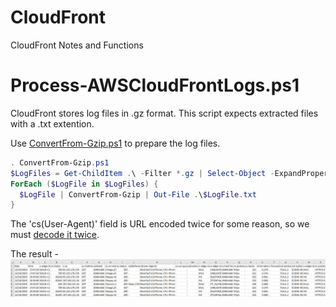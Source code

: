 # CloudFront
CloudFront Notes and Functions

# Process-AWSCloudFrontLogs.ps1
CloudFront stores log files in .gz format. This script expects extracted files with a .txt extention. 

Use [ConvertFrom-Gzip.ps1](https://gallery.technet.microsoft.com/scriptcenter/ConvertFrom-GZip-edcbf6a9) to prepare the log files.

```powershell
. ConvertFrom-Gzip.ps1
$LogFiles = Get-ChildItem .\ -Filter *.gz | Select-Object -ExpandProperty Name
ForEach ($LogFile in $LogFiles) {
  $LogFile | ConvertFrom-Gzip | Out-File .\$LogFile.txt
}
```

The 'cs(User-Agent)' field is URL encoded twice for some reason, so we must [decode it twice](https://github.com/tylerapplebaum/CloudFront/blob/cb31839247acac7eea2a47c966dc426110d0dfc2/Process-AWSCloudFrontLogs.ps1#L24).

The result -
![Result](Docs/cf_logs_parsed_example.PNG)
